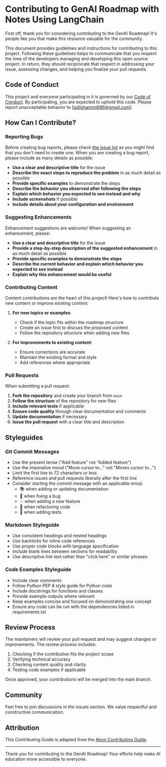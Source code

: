 # Contributing to GenAI Roadmap with Notes Using LangChain

First off, thank you for considering contributing to the GenAI Roadmap! It's people like you that make this resource valuable for the community.

This document provides guidelines and instructions for contributing to this project. Following these guidelines helps to communicate that you respect the time of the developers managing and developing this open source project. In return, they should reciprocate that respect in addressing your issue, assessing changes, and helping you finalize your pull requests.

## Code of Conduct

This project and everyone participating in it is governed by our [Code of Conduct](CODE_OF_CONDUCT.md). By participating, you are expected to uphold this code. Please report unacceptable behavior to [adilshamim696@gmail.com].

## How Can I Contribute?

### Reporting Bugs

Before creating bug reports, please check [the issue list](https://github.com/AdilShamim8/GenAI-Roadmap-with-Notes-Using-LangChain/issues) as you might find that you don't need to create one. When you are creating a bug report, please include as many details as possible:

* **Use a clear and descriptive title** for the issue
* **Describe the exact steps to reproduce the problem** in as much detail as possible
* **Provide specific examples** to demonstrate the steps
* **Describe the behavior you observed after following the steps**
* **Explain which behavior you expected to see instead and why**
* **Include screenshots** if possible
* **Include details about your configuration and environment**

### Suggesting Enhancements

Enhancement suggestions are welcome! When suggesting an enhancement, please:

* **Use a clear and descriptive title** for the issue
* **Provide a step-by-step description of the suggested enhancement** in as much detail as possible
* **Provide specific examples to demonstrate the steps**
* **Describe the current behavior and explain which behavior you expected to see instead**
* **Explain why this enhancement would be useful**

### Contributing Content

Content contributions are the heart of this project! Here's how to contribute new content or improve existing content:

1. **For new topics or examples**:
   * Check if the topic fits within the roadmap structure
   * Create an issue first to discuss the proposed content
   * Follow the repository structure when adding new files

2. **For improvements to existing content**:
   * Ensure corrections are accurate
   * Maintain the existing format and style
   * Add references where appropriate

### Pull Requests

When submitting a pull request:

1. **Fork the repository** and create your branch from `main`
2. **Follow the structure** of the repository for new files
3. **Include relevant tests** if applicable
4. **Ensure code quality** through clear documentation and comments
5. **Update documentation** if necessary
6. **Issue the pull request** with a clear title and description

## Styleguides

### Git Commit Messages

* Use the present tense ("Add feature" not "Added feature")
* Use the imperative mood ("Move cursor to..." not "Moves cursor to...")
* Limit the first line to 72 characters or less
* Reference issues and pull requests liberally after the first line
* Consider starting the commit message with an applicable emoji:
    * 📚 when adding or updating documentation
    * 🐛 when fixing a bug
    * ✨ when adding a new feature
    * 🧹 when refactoring code
    * 🧪 when adding tests

### Markdown Styleguide

* Use consistent headings and nested headings
* Use backticks for inline code references
* Use proper code blocks with language specification
* Include blank lines between sections for readability
* Use descriptive link text rather than "click here" or similar phrases

### Code Examples Styleguide

* Include clear comments
* Follow Python PEP 8 style guide for Python code
* Include docstrings for functions and classes
* Provide example outputs where relevant
* Keep examples concise and focused on demonstrating one concept
* Ensure any code can be run with the dependencies listed in requirements.txt

## Review Process

The maintainers will review your pull request and may suggest changes or improvements. The review process includes:

1. Checking if the contribution fits the project scope
2. Verifying technical accuracy
3. Checking content quality and clarity
4. Testing code examples if applicable

Once approved, your contributions will be merged into the main branch.

## Community

Feel free to join discussions in the issues section. We value respectful and constructive communication.

## Attribution

This Contributing Guide is adapted from the [Atom Contributing Guide](https://github.com/atom/atom/blob/master/CONTRIBUTING.md).

---

Thank you for contributing to the GenAI Roadmap! Your efforts help make AI education more accessible to everyone.
